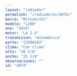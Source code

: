 ```yaml
---
layout: "radiador"
permalink: "/radiadores/4074/"
marca: "Mitsubishi"
modelo: "L200"
ano: "2014"
motor: "L4 2.4"
transmision: "Automática"
parte: "1350A183"
clima: "Con clima"
alto: "20 5/8"
ancho: "25 1/8"
observaciones: ""
id: "4074"
---
```


